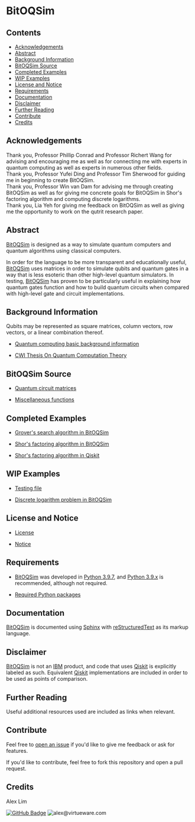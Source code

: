 # BitOQSim

## Contents

- [Acknowledgements](#Acknowledgements)
- [Abstract](#Abstract)
- [Background Information](#Background-Information)
- [BitOQSim Source](#BitOQSim-Source)
- [Completed Examples](#Completed-Examples)
- [WIP Examples](#WIP-Examples)
- [License and Notice](#License-and-Notice)
- [Requirements](#Requirements)
- [Documentation](#Documentation)
- [Disclaimer](#Disclaimer)
- [Further Reading](#Further-Reading)
- [Contribute](#Contribute)
- [Credits](#Credits)

## Acknowledgements
Thank you, Professor Phillip Conrad and Professor Richert Wang for advising and
encouraging me as well as for connecting me with experts in quantum computing
as well as experts in numerous other fields.
<br />
Thank you, Professor Yufei Ding and Professor Tim Sherwood for guiding me in
beginning to create BitOQSim.
<br />
Thank you, Professor Win van Dam for advising me through creating BitOQSim as
well as for giving me concrete goals for BitOQSim in Shor's factoring algorithm
and computing discrete logarithms.
<br />
Thank you, Lia Yeh for giving me feedback on BitOQSim as well as giving me the
opportunity to work on the qutrit research paper.

## Abstract

[BitOQSim](https://github.com/ccs-1l-f21/BitOQSim.git) is designed as a way to
simulate quantum computers and quantum algorithms using classical computers.

In order for the language to be more transparent and educationally useful,
[BitOQSim](https://github.com/ccs-1l-f21/BitOQSim.git) uses matrices in order
to simulate qubits and quantum gates in a way that is less esoteric than other
high-level quantum simulators.  In testing,
[BitOQSim](https://github.com/ccs-1l-f21/BitOQSim.git) has proven to be
particularly useful in explaining how quantum gates function and how to build
quantum circuits when compared with high-level gate and circuit
implementations.

## Background Information

Qubits may be represented as square matrices, column vectors, row vectors,
or a linear combination thereof.

* [Quantum computing basic background information](BACKGROUND.md)

* [CWI Thesis On Quantum Computation Theory](https://www.illc.uva.nl/Research/Publications/Dissertations/DS-2002-04.text.pdf)

## BitOQSim Source

* [Quantum circuit matrices](QuantumCircuitMatrix.py)

* [Miscellaneous functions](MiscFunctions.py)

## Completed Examples

* [Grover's search algorithm in BitOQSim](GroverSearchAlgorithm.py)

* [Shor's factoring algorithm in BitOQSim](ShorFactoringAlgorithm.py)

* [Shor's factoring algorithm in Qiskit](QiskitShorFactoringAlgorithm.py)

## WIP Examples

* [Testing file](TestFile.py)

* [Discrete logarithm problem in BitOQSim](ComputingDiscreteLogarithms.py)

## License and Notice

* [License](LICENSE)

* [Notice](NOTICE)

## Requirements

* [BitOQSim](https://github.com/ccs-1l-f21/BitOQSim.git) was developed in
[Python 3.9.7](https://www.python.org/downloads/release/python-397/), and 
[Python 3.9.x](https://www.python.org/dev/peps/pep-0596/) is recommended,
although not required.

* [Required Python packages](requirement.txt)

## Documentation

[BitOQSim](https://github.com/ccs-1l-f21/BitOQSim.git) is documented using
[Sphinx](https://www.sphinx-doc.org/en/master/) with
[reStructuredText](https://docutils.sourceforge.io/rst.html)
as its markup language.

## Disclaimer

[BitOQSim](https://github.com/ccs-1l-f21/BitOQSim.git) is not an
[IBM](https://www.ibm.com/us-en/) product, and code that uses
[Qiskit](https://qiskit.org/) is explicitly labeled as such.  Equivalent
[Qiskit](https://qiskit.org/) implementations are included in order to be used
as points of comparison.

## Further Reading

Useful additional resources used are included as links when relevant.

## Contribute

Feel free to [open an issue](https://github.com/ccs-1l-f21/BitOQSim/issues/new)
if you'd like to give me feedback or ask for features.

If you'd like to contribute, feel free to fork this repository and open a pull
request.

## Credits

Alex Lim

[![GitHub Badge](https://img.shields.io/badge/GitHub-100000?style=for-the-badge&logo=github&logoColor=white)](https://github.com/AlexLim-Pro)
![alex@virtueware.com](https://img.shields.io/badge/Gmail-D14836?style=for-the-badge&logo=gmail&logoColor=white)